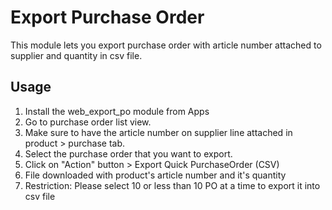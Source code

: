# Export Purchase Order

This module lets you export purchase order with article number attached to supplier and quantity in csv file.

## Usage

1. Install the web_export_po module from Apps
2. Go to purchase order list view.
3. Make sure to have the article number on supplier line attached in product > purchase tab.
4. Select the purchase order that you want to export.
5. Click on "Action" button > Export Quick PurchaseOrder (CSV)
6. File downloaded with product's article number and it's quantity
7. Restriction: Please select 10 or less than 10 PO at a time to export it into csv file
